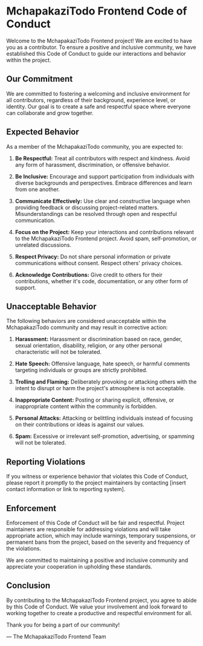 # MchapakaziTodo Frontend Code of Conduct

Welcome to the MchapakaziTodo Frontend project! We are excited to have you as a contributor. To ensure a positive and inclusive community, we have established this Code of Conduct to guide our interactions and behavior within the project.

## Our Commitment

We are committed to fostering a welcoming and inclusive environment for all contributors, regardless of their background, experience level, or identity. Our goal is to create a safe and respectful space where everyone can collaborate and grow together.

## Expected Behavior

As a member of the MchapakaziTodo community, you are expected to:

1. **Be Respectful:** Treat all contributors with respect and kindness. Avoid any form of harassment, discrimination, or offensive behavior.

2. **Be Inclusive:** Encourage and support participation from individuals with diverse backgrounds and perspectives. Embrace differences and learn from one another.

3. **Communicate Effectively:** Use clear and constructive language when providing feedback or discussing project-related matters. Misunderstandings can be resolved through open and respectful communication.

4. **Focus on the Project:** Keep your interactions and contributions relevant to the MchapakaziTodo Frontend project. Avoid spam, self-promotion, or unrelated discussions.

5. **Respect Privacy:** Do not share personal information or private communications without consent. Respect others' privacy choices.

6. **Acknowledge Contributions:** Give credit to others for their contributions, whether it's code, documentation, or any other form of support.

## Unacceptable Behavior

The following behaviors are considered unacceptable within the MchapakaziTodo community and may result in corrective action:

1. **Harassment:** Harassment or discrimination based on race, gender, sexual orientation, disability, religion, or any other personal characteristic will not be tolerated.

2. **Hate Speech:** Offensive language, hate speech, or harmful comments targeting individuals or groups are strictly prohibited.

3. **Trolling and Flaming:** Deliberately provoking or attacking others with the intent to disrupt or harm the project's atmosphere is not acceptable.

4. **Inappropriate Content:** Posting or sharing explicit, offensive, or inappropriate content within the community is forbidden.

5. **Personal Attacks:** Attacking or belittling individuals instead of focusing on their contributions or ideas is against our values.

6. **Spam:** Excessive or irrelevant self-promotion, advertising, or spamming will not be tolerated.

## Reporting Violations

If you witness or experience behavior that violates this Code of Conduct, please report it promptly to the project maintainers by contacting [insert contact information or link to reporting system].

## Enforcement

Enforcement of this Code of Conduct will be fair and respectful. Project maintainers are responsible for addressing violations and will take appropriate action, which may include warnings, temporary suspensions, or permanent bans from the project, based on the severity and frequency of the violations.

We are committed to maintaining a positive and inclusive community and appreciate your cooperation in upholding these standards.

## Conclusion

By contributing to the MchapakaziTodo Frontend project, you agree to abide by this Code of Conduct. We value your involvement and look forward to working together to create a productive and respectful environment for all.

Thank you for being a part of our community!

— The MchapakaziTodo Frontend Team
